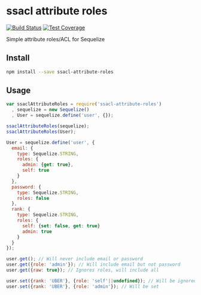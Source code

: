 # ssacl attribute roles

[![Build Status](https://travis-ci.org/mickhansen/ssacl-attribute-roles.svg?branch=master)](https://travis-ci.org/mickhansen/ssacl-attribute-roles) [![Test Coverage](https://codeclimate.com/github/mickhansen/ssacl-attribute-roles/badges/coverage.svg)](https://codeclimate.com/github/mickhansen/ssacl-attribute-roles)

Simple attribute roles/ACL for Sequelize

## Install

```sh
npm install --save ssacl-attribute-roles
```

## Usage

```js
var ssaclAttributeRoles = require('ssacl-attribute-roles')
  , sequelize = new Sequelize()
  , User = sequelize.define('user', {});

ssaclAttributeRoles(sequelize);
ssaclAttributeRoles(User);

User = sequelize.define('user', {
  email: {
    type: Sequelize.STRING,
    roles: {
      admin: {get: true},
      self: true
    }
  },
  password: {
    type: Sequelize.STRING,
    roles: false
  },
  rank: {
    type: Sequelize.STRING,
    roles: {
      self: {set: false, get: true}
      admin: true
    }
  }
});

user.get(); // Will never include email or password
user.get({role: 'admin'}); // Will include email but not password
user.get({raw: true}); // Ignores roles, will include all

user.set({rank: 'UBER'}, {role: 'self'||undefined}); // Will be ignored
user.set({rank: 'UBER'}, {role: 'admin'}); // Will be set
```